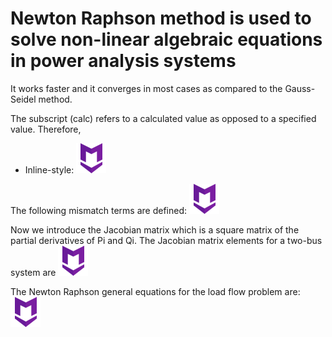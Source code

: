 # Newton Raphson method is used to solve non-linear algebraic equations in power analysis systems
It works faster and it converges in most cases as compared to the Gauss-Seidel method.

The subscript (calc) refers to a calculated value as opposed to a specified value. Therefore,  
+ Inline-style:
![alt text](https://github.com/adam-p/markdown-here/raw/master/src/common/images/icon48.png "Pi[calc] Qi[calc]")

The following mismatch terms are defined:
![alt text](https://github.com/adam-p/markdown-here/raw/master/src/common/images/icon48.png "Mismatch terms")

Now we introduce the Jacobian matrix which is a square matrix of the partial derivatives of Pi
and Qi. The Jacobian matrix elements for a two-bus system are
![alt text](https://github.com/adam-p/markdown-here/raw/master/src/common/images/icon48.png "Jacobian Matrix")

The Newton Raphson general equations for the load flow problem are:
![alt text](https://github.com/adam-p/markdown-here/raw/master/src/common/images/icon48.png "Newton-Raphson")
